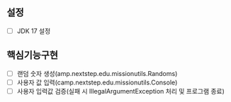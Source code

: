 ## 설정
- [ ] JDK 17 설정
## 핵심기능구현
- [ ] 랜덤 숫자 생성(amp.nextstep.edu.missionutils.Randoms)
- [ ] 사용자 값 입력(camp.nextstep.edu.missionutils.Console)
- [ ] 사용자 입력값 검증(실패 시 IllegalArgumentException 처리 및 프로그램 종료)
